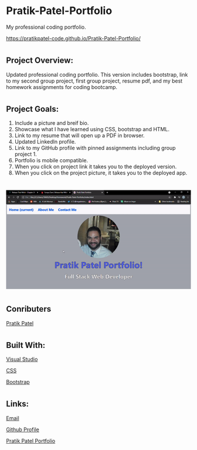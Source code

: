# Pratik-Patel-Portfolio

My professional coding portfolio.

https://pratikpatel-code.github.io/Pratik-Patel-Portfolio/

#

## Project Overview:

Updated professional coding portfolio. This version includes bootstrap, link to my second group project, first group project, resume pdf, and my best homework assignments for coding bootcamp.

#

## Project Goals:

1. Include a picture and breif bio.
2. Showcase what I have learned using CSS, bootstrap and HTML.
3. Link to my resume that will open up a PDF in browser.
4. Updated LinkedIn profile.
5. Link to my GitHub profile with pinned assignments including group project 1.
6. Portfolio is mobile compatible.
7. When you click on project link it takes you to the deployed version.
8. When you click on the project picture, it takes you to the deployed app.

#

![portfoliogif](assets/images/profile.gif)

#

## Conributers

[Pratik Patel](https://github.com/PratikPatel-Code/)

#

## Built With:

[Visual Studio](https://visualstudio.microsoft.com/)

[CSS](https://www.w3.org/TR/CSS/#css)

[Bootstrap](https://getbootstrap.com/)

#

## Links:

[Email](pratikpatel_85@yahoo.com)

[Github Profile](https://github.com/PratikPatel-Code/)

[Pratik Patel Portfolio](https://pratikpatel-code.github.io/Pratik-Patel-Portfolio/)

